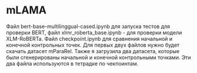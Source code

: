 # mLAMA
Файл bert-base-multilinggual-cased.ipynb для запуска тестов для проверки BERT, файл xlmr_roberta_base.ipynb - для проверки модели XLM-RoBERTa. Файл checkpoint.ipynb для сравнения начальной и конечной контрольных точек. Для первых двух файлов нужно будет скачать датасет mParaRel. 
Также я загрузила два датасета, которые были сгенерированы начальной и конечной контрольными точками. Эти два файла используются в тетрадке по чекпоинтам. 
